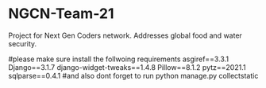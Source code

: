 # NGCN-Team-21
Project for Next Gen Coders network. Addresses global food and water security.

#please make sure install the follwoing requirements 
asgiref==3.3.1
Django==3.1.7
django-widget-tweaks==1.4.8
Pillow==8.1.2
pytz==2021.1
sqlparse==0.4.1
#and also dont forget to run python manage.py collectstatic 
